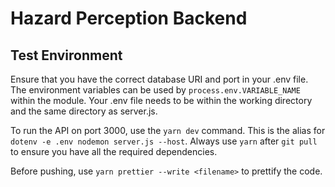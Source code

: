 # Hazard Perception Backend

## Test Environment

Ensure that you have the correct database URI and port in your .env file.
The environment variables can be used by `process.env.VARIABLE_NAME` within
the module. Your .env file needs to be within the working directory and the
same directory as server.js.

To run the API on port 3000, use the `yarn dev` command. This is the alias
for `dotenv -e .env nodemon server.js --host`. Always use `yarn` after
`git pull` to ensure you have all the required dependencies.

Before pushing, use `yarn prettier --write <filename>` to prettify the code.
